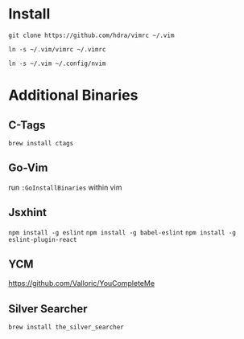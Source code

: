 # Install
```
git clone https://github.com/hdra/vimrc ~/.vim

ln -s ~/.vim/vimrc ~/.vimrc

ln -s ~/.vim ~/.config/nvim
```


# Additional Binaries

## C-Tags

`brew install ctags`

## Go-Vim

run `:GoInstallBinaries` within vim

## Jsxhint

`npm install -g eslint`
`npm install -g babel-eslint`
`npm install -g eslint-plugin-react`

## YCM

https://github.com/Valloric/YouCompleteMe

## Silver Searcher

`brew install the_silver_searcher`
